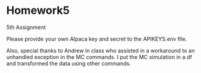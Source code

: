# Homework5
5th Assignment

Please provide your own Alpaca key and secret to the APIKEYS.env file.

Also, special thanks to Andrew in class who assisted in a workaround to an unhandled exception in the MC commands.  I put the MC simulation in a df and transformed the data using other commands.
